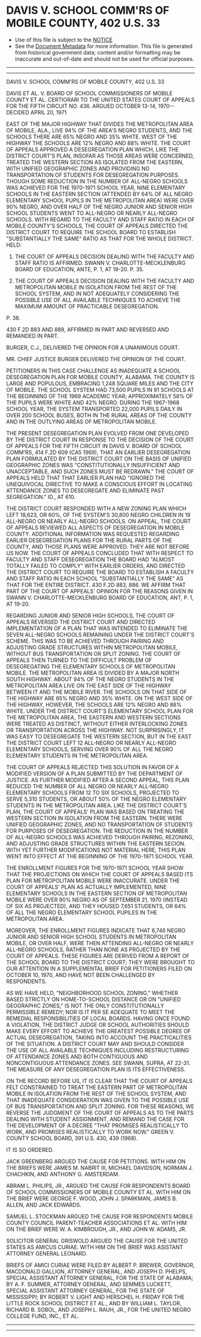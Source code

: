 ---
---

# DAVIS V. SCHOOL COMM'RS OF MOBILE COUNTY, 402 U.S. 33

* Use of this file is subject to the [NOTICE](https://github.com/publicdocs/notice/blob/master/NOTICE)
* See the [Document Metadata](../../../) for more information.
  This file is generated from historical government data; content and/or formatting may be inaccurate and out-of-date and should not be used for official purposes.

----------
----------

DAVIS V. SCHOOL COMM'RS OF MOBILE COUNTY, 402 U.S. 33

DAVIS ET AL. V. BOARD OF SCHOOL COMMISSIONERS OF MOBILE COUNTY ET AL. CERTIORARI TO THE UNITED STATES COURT OF APPEALS FOR THE FIFTH CIRCUIT NO. 436.  ARGUED OCTOBER 13-14, 1970-- DECIDED APRIL 20, 1971

EAST OF THE MAJOR HIGHWAY THAT DIVIDES THE METROPOLITAN AREA OF MOBILE, ALA., LIVE 94% OF THE AREA'S NEGRO STUDENTS, AND THE SCHOOLS THERE ARE 65% NEGRO AND 35% WHITE.  WEST OF THE HIGHWAY THE SCHOOLS ARE 12% NEGRO AND 88% WHITE.  THE COURT OF APPEALS APPROVED A DESEGREGATION PLAN WHICH, LIKE THE DISTRICT COURT'S PLAN, INSOFAR AS THOSE AREAS WERE CONCERNED, TREATED THE WESTERN SECTION AS ISOLATED FROM THE EASTERN, WITH UNIFIED GEOGRAPHIC ZONES AND PROVIDING NO TRANSPORTATION OF STUDENTS FOR DESEGREGATION PURPOSES.  THOUGH SOME REDUCTION IN THE NUMBER OF ALL-NEGRO SCHOOLS WAS ACHIEVED FOR THE 1970-1971 SCHOOL YEAR, NINE ELEMENTARY SCHOOLS IN THE EASTERN SECTION (ATTENDED BY 64% OF ALL NEGRO ELEMENTARY SCHOOL PUPILS IN THE METROPOLITAN AREA) WERE OVER 90% NEGRO, AND OVER HALF OF THE NEGRO JUNIOR AND SENIOR HIGH SCHOOL STUDENTS WENT TO ALL-NEGRO OR NEARLY ALL-NEGRO SCHOOLS.  WITH REGARD TO THE FACULTY AND STAFF RATIO IN EACH OF MOBILE COUNTY'S SCHOOLS, THE COURT OF APPEALS DIRECTED THE DISTRICT COURT TO REQUIRE THE SCHOOL BOARD TO ESTABLISH "SUBSTANTIALLY THE SAME" RATIO AS THAT FOR THE WHOLE DISTRICT.  HELD:

1.  THE COURT OF APPEALS DECISION DEALING WITH THE FACULTY AND STAFF RATIO IS AFFIRMED.  SWANN V. CHARLOTTE-MECKLENBURG BOARD OF EDUCATION, ANTE, P. 1, AT 19-20.  P. 35.

2.  THE COURT OF APPEALS DECISION DEALING WITH THE FACULTY AND METROPOLITAN MOBILE IN ISOLATION FROM THE REST OF THE SCHOOL SYSTEM, AND IN NOT ADEQUATELY CONSIDERING THE POSSIBLE USE OF ALL AVAILABLE TECHNIQUES TO ACHIEVE THE MAXIMUM AMOUNT OF PRACTICABLE DESEGREGATION.

P. 38.

430 F.2D 883 AND 889, AFFIRMED IN PART AND REVERSED AND REMANDED IN PART.

BURGER, C.J., DELIVERED THE OPINION FOR A UNANIMOUS COURT.

MR. CHIEF JUSTICE BURGER DELIVERED THE OPINION OF THE COURT.

PETITIONERS IN THIS CASE CHALLENGE AS INADEQUATE A SCHOOL DESEGREGATION PLAN FOR MOBILE COUNTY, ALABAMA.  THE COUNTY IS LARGE AND POPULOUS, EMBRACING 1,248 SQUARE MILES AND THE CITY OF MOBILE.  THE SCHOOL SYSTEM HAD 73,500 PUPILS IN 91 SCHOOLS AT THE BEGINNING OF THE 1969 ACADEMIC YEAR; APPROXIMATELY 58% OF THE PUPILS WERE WHITE AND 42% NEGRO.  DURING THE 1967-1968 SCHOOL YEAR, THE SYSTEM TRANSPORTED 22,000 PUPILS DAILY IN OVER 200 SCHOOL BUSES, BOTH IN THE RURAL AREAS OF THE COUNTY AND IN THE OUTLYING AREAS OF METROPOLITAN MOBILE.

THE PRESENT DESEGREGATION PLAN EVOLVED FROM ONE DEVELOPED BY THE DISTRICT COURT IN RESPONSE TO THE DECISION OF THE COURT OF APPEALS FOR THE FIFTH CIRCUIT IN DAVIS V. BOARD OF SCHOOL COMM'RS, 414 F.2D 609 (CA5 1969), THAT AN EARLIER DESEGREGATION PLAN FORMULATED BY THE DISTRICT COURT ON THE BASIS OF UNIFIED GEOGRAPHIC ZONES WAS "CONSTITUTIONALLY INSUFFICIENT AND UNACCEPTABLE, AND SUCH ZONES MUST BE REDRAWN."  THE COURT OF APPEALS HELD THAT THAT EARLIER PLAN HAD "IGNORED THE UNEQUIVOCAL DIRECTIVE TO MAKE A CONSCIOUS EFFORT IN LOCATING ATTENDANCE ZONES TO DESEGREGATE AND ELIMINATE PAST SEGREGATION."  ID., AT 610.

THE DISTRICT COURT RESPONDED WITH A NEW ZONING PLAN WHICH LEFT 18,623, OR 60%, OF THE SYSTEM'S 30,800 NEGRO CHILDREN IN 19 ALL-NEGRO OR NEARLY ALL-NEGRO SCHOOLS.  ON APPEAL, THE COURT OF APPEALS REVIEWED ALL ASPECTS OF DESEGREGATION IN MOBILE COUNTY.  ADDITIONAL INFORMATION WAS REQUESTED REGARDING EARLIER DESEGREGATION PLANS FOR THE RURAL PARTS OF THE COUNTY, AND THOSE PLANS WERE APPROVED.  THEY ARE NOT BEFORE US NOW.  THE COURT OF APPEALS CONCLUDED THAT WITH RESPECT TO FACULTY AND STAFF DESEGREGATION THE BOARD HAD "ALMOST TOTALLY FAILED TO COMPLY" WITH EARLIER ORDERS, AND DIRECTED THE DISTRICT COURT TO REQUIRE THE BOARD TO ESTABLISH A FACULTY AND STAFF RATIO IN EACH SCHOOL "SUBSTANTIALLY THE SAME" AS THAT FOR THE ENTIRE DISTRICT.  430 F.2D 883, 886.  WE AFFIRM THAT PART OF THE COURT OF APPEALS' OPINION FOR THE REASONS GIVEN IN SWANN V. CHARLOTTE-MECKLENBURG BOARD OF EDUCATION, ANT, P. 1, AT 19-20.

REGARDING JUNIOR AND SENIOR HIGH SCHOOLS, THE COURT OF APPEALS REVERSED THE DISTRICT COURT AND DIRECTED IMPLEMENTATION OF A PLAN THAT WAS INTENDED TO ELIMINATE THE SEVEN ALL-NEGRO SCHOOLS REMAINING UNDER THE DISTRICT COURT'S SCHEME.  THIS WAS TO BE ACHIEVED THROUGH PAIRING AND ADJUSTING GRADE STRUCTURES WITHIN METROPOLITAN MOBILE, WITHOUT BUS TRANSPORTATION OR SPLIT ZONING.  THE COURT OF APPEALS THEN TURNED TO THE DIFFICULT PROBLEM OF DESEGREGATING THE ELEMENTARY SCHOOLS OF METROPOLITAN MOBILE.  THE METROPOLITAN AREA IS DIVIDED BY A MAJOR NORTH SOUTH HIGHWAY.  ABOUT 94% OF THE NEGRO STUDENTS IN THE METROPOLITAN AREA LIVE ON THE EAST SIDE OF THE HIGHWAY BETWEEN IT AND THE MOBILE RIVER.  THE SCHOOLS ON THAT SIDE OF THE HIGHWAY ARE 65% NEGRO AND 35% WHITE.  ON THE WEST SIDE OF THE HIGHWAY, HOWEVER, THE SCHOOLS ARE 12% NEGRO AND 88% WHITE.  UNDER THE DISTRICT COURT'S ELEMENTARY SCHOOL PLAN FOR THE METROPOLITAN AREA, THE EASTERN AND WESTERN SECTIONS WERE TREATED AS DISTINCT, WITHOUT EITHER INTERLOCKING ZONES OR TRANSPORTATION ACROSS THE HIGHWAY.  NOT SURPRISINGLY, IT WAS EASY TO DESEGREGATE THE WESTERN SECTION, BUT IN THE EAST THE DISTRICT COURT LEFT 12 ALL-NEGRO OR NEARLY ALL-NEGRO ELEMENTARY SCHOOLS, SERVING OVER 90% OF ALL THE NEGRO ELEMENTARY STUDENTS IN THE METROPOLITAN AREA.

THE COURT OF APPEALS REJECTED THIS SOLUTION IN FAVOR OF A MODIFIED VERSION OF A PLAN SUBMITTED BY THE DEPARTMENT OF JUSTICE.  AS FURTHER MODIFIED AFTER A SECOND APPEAL, THIS PLAN REDUCED THE NUMBER OF ALL NEGRO OR NEARLY ALL-NEGRO ELEMENTARY SCHOOLS FROM 12 TO SIX SCHOOLS, PROJECTED TO SERVE 5,310 STUDENTS, OR ABOUT 50% OF THE NEGRO ELEMENTARY STUDENTS IN THE METROPOLITAN AREA.  LIKE THE DISTRICT COURT'S PLAN, THE COURT OF APPEALS' PLAN WAS BASED ON TREATING THE WESTERN SECTION IN ISOLATION FROM THE EASTERN.  THERE WERE UNIFIED GEOGRAPHIC ZONES, AND NO TRANSPORTATION OF STUDENTS FOR PURPOSES OF DESEGREGATION.  THE REDUCTION IN THE NUMBER OF ALL-NEGRO SCHOOLS WAS ACHIEVED THROUGH PAIRING, REZONING, AND ADJUSTING GRADE STRUCTURES WITHIN THE EASTERN SECION.  WITH YET FURTHER MODIFICATIONS NOT MATERIAL HERE, THIS PLAN WENT INTO EFFECT AT THE BEGINNING OF THE 1970-1971 SCHOOL YEAR.

THE ENROLLMENT FIGURES FOR THE 1970-1971 SCHOOL YEAR SHOW THAT THE PROJECTIONS ON WHICH THE COURT OF APPEALS BASED ITS PLAN FOR METROPOLITAN MOBILE WERE INACCURATE.  UNDER THE COURT OF APPEALS' PLAN AS ACTUALLY IMPLEMENTED, NINE ELEMENTARY SCHOOLS IN THE EASTERN SECTION OF METROPOLITAN MOBILE WERE OVER 90% NEGRO AS OF SEPTEMBER 21, 1970 (INSTEAD OF SIX AS PROJECTED), AND THEY HOUSED 7,651 STUDENTS, OR 64% OF ALL THE NEGRO ELEMENTARY SCHOOL PUPILES IN THE METROPOLITAN AREA.

MOREOVER, THE ENROLLMENT FIGURES INDICATE THAT 6,746 NEGRO JUNIOR AND SENIOR HIGH SCHOOL STUDENTS IN METROPOLITAN MOBILE, OR OVER HALF, WERE THEN ATTENDING ALL-NEGRO OR NEARLY ALL-NEGRO SCHOOLS, RATHER THAN NONE AS PROJECTED BY THE COURT OF APPEALS.  THESE FIGURES ARE DERIVED FROM A REPORT OF THE SCHOOL BOARD TO THE DISTRICT COURT; THEY WERE BROUGHT TO OUR ATTENTION IN A SUPPLEMENTAL BRIEF FOR PETITIONERS FILED ON OCTOBER 10, 1970, AND HAVE NOT BEEN CHALLENGED BY RESPONDENTS.

AS WE HAVE HELD, "NEIGHBORHOOD SCHOOL ZONING," WHETHER BASED STRICTLY ON HOME-TO-SCHOOL DISTANCE OR ON "UNIFIED GEOGRAPHIC ZONES," IS NOT THE ONLY CONSTITUTIONALLY PERMISSIBLE REMEDY; NOR IS IT PER SE ADEQUATE TO MEET THE REMEDIAL RESPONSIBILITIES OF LOCAL BOARDS.  HAVING ONCE FOUND A VIOLATION, THE DISTRICT JUDGE OR SCHOOL AUTHORITIES SHOULD MAKE EVERY EFFORT TO ACHIEVE THE GREATEST POSSIBLE DEGREE OF ACTUAL DESEGREGATION, TAKING INTO ACCOUNT THE PRACTICALITIES OF THE SITUATION.  A DISTRICT COURT MAY AND SHOULD CONSIDER THE USE OF ALL AVAILABLE TECHNIQUES INCLUDING RESTRUCTURING OF ATTENDANCE ZONES AND BOTH CONTIGUOUS AND NONCONTIGUOUS ATTENDANCE ZONES.  SEE SWANN, SUPRA, AT 22-31.  THE MEASURE OF ANY DESEGREGATION PLAN IS ITS EFFECTIVENESS.

ON THE RECORD BEFORE US, IT IS CLEAR THAT THE COURT OF APPEALS FELT CONSTRAINED TO TREAT THE EASTERN PART OF METROPOLITAN MOBILE IN ISOLATION FROM THE REST OF THE SCHOOL SYSTEM, AND THAT INADEQUATE CONSIDERATION WAS GIVEN TO THE POSSIBLE USE OF BUS TRANSPORTATION AND SPLIT ZONING.  FOR THESE REASONS, WE REVERSE THE JUDGMENT OF THE COURT OF APPEALS AS TO THE PARTS DEALING WITH STUDENT ASSIGNMENT, AND REMAND THE CASE FOR THE DEVELOPMENT OF A DECREE "THAT PROMISES REALISTICALLY TO WORK, AND PROMISES REALISTICALLY TO WORK NOW."  GREEN V. COUNTY SCHOOL BOARD, 391 U.S. 430, 439 (1968).

IT IS SO ORDERED.

JACK GREENBERG ARGUED THE CAUSE FOR PETITIONS.  WITH HIM ON THE BRIEFS WERE JAMES M. NABRIT III, MICHAEL DAVIDSON, NORMAN J. CHACHKIN, AND ANTHONY G. AMSTERDAM.

ABRAM L. PHILIPS, JR., ARGUED THE CAUSE FOR RESPONDENTS BOARD OF SCHOOL COMMISSIONERS OF MOBILE COUNTY ET AL. WITH HIM ON THE BRIEF WERE GEORGE F. WOOD, JOHN J. SPARKMAN, JAMES B. ALLEN, AND JACK EDWARDS.

SAMUEL L. STOCKMAN ARGUED THE CAUSE FOR RESPONDENTS MOBILE COUNTY COUNCIL PARENT-TEACHER ASSOCIATIONS ET AL. WITH HIM ON THE BRIEF WERE W. A. KIMBROUGH, JR., AND JOHN W. ADAMS, JR.

SOLICITOR GENERAL GRISWOLD ARGUED THE CAUSE FOR THE UNITED STATES AS AMICUS CURIAE.  WITH HIM ON THE BRIEF WAS ASISTANT ATTORNEY GENERAL LEONARD.

BRIEFS OF AMICI CURIAE WERE FILED BY ALBERT P. BREWER, GOVERNOR, MACDONALD GALLION, ATTORNEY GENERAL, AND JOSEPH D. PHELPS, SPECIAL ASSISTANT ATTORNEY GENERAL, FOR THE STATE OF ALABAMA; BY A. F. SUMMER, ATTORNEY GENERAL, AND SEMMES LUCKETT, SPECIAL ASSISTANT ATTORNEY GENERAL, FOR THE STATE OF MISSISSIPPI; BY ROBERT V. LIGHT AND HERSCHEL H. FRIDAY FOR THE LITTLE ROCK SCHOOL DISTRICT ET AL., AND BY WILLIAM L. TAYLOR, RICHARD B. SOBOL, AND JOSEPH L. RAUH, JR., FOR THE UNITED NEGRO COLLEGE FUND, INC., ET AL.


----------
----------

